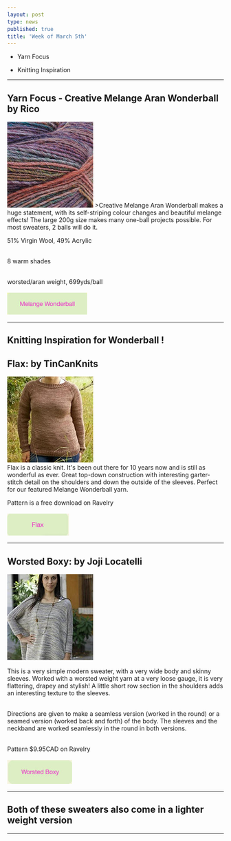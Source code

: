 ```yaml
---
layout: post
type: news
published: true
title: 'Week of March 5th'
---
```


-	Yarn Focus

- Knitting Inspiration

<hr />
<h2>Yarn Focus - Creative Melange Aran Wonderball by Rico</h2>

<p><a href="https://www.woolandsilkcoshop.com/products/creative-melange-aran-wonderball"><img src="/img/melange.jpg"></a> >Creative Melange Aran Wonderball makes a huge statement, with its self-striping colour changes and beautiful melange effects! The large 200g size makes many one-ball projects possible. For most sweaters, 2 balls will do it.

51% Virgin Wool, 49% Acrylic <br /><br />

8 warm shades<br /><br />

worsted/aran weight, 699yds/ball<br /><br />
<a href="https://www.woolandsilkcoshop.com/products/creative-melange-aran-wonderball"><img src="/img/btn_melange.jpg"></a>
</p>

<hr />
<h2>Knitting Inspiration for Wonderball !</h2>

<h2>Flax: by TinCanKnits</h2>
<p><a href="https://www.ravelry.com/patterns/library/flax"><img src="/img/flax.jpg"></a> <br />
Flax is a classic knit. It's been out there for 10 years now and is still as wonderful as ever. Great top-down construction with interesting garter-stitch detail on the shoulders and down the outside of the sleeves. Perfect for our featured Melange Wonderball yarn.

Pattern is a free download on Ravelry<br /><br />
 <a href="https://www.ravelry.com/patterns/library/flax"><img src="/img/btn_flax.jpg"></a></p>

<hr />
<h2> Worsted Boxy: by Joji Locatelli</h2>
<p><a href="https://www.ravelry.com/patterns/library/worsted-boxy"><img src="/img/boxy.jpg"></a> <br />

This is a very simple modern sweater, with a very wide body and skinny sleeves. Worked with a worsted weight yarn at a very loose gauge, it is very flattering, drapey and stylish! A little short row section in the shoulders adds an interesting texture to the sleeves.<br /><br />

Directions are given to make a seamless version (worked in the round) or a seamed version (worked back and forth) of the body. The sleeves and the neckband are worked seamlessly in the round in both versions.<br /><br />

Pattern $9.95CAD on Ravelry<br /><br />
 <a href="https://www.ravelry.com/patterns/library/worsted-boxy"><img src="/img/btn_boxy.jpg"></a></p>

 <hr />
     <h2>Both of these sweaters also come in a lighter weight version</h2>
  <hr />
